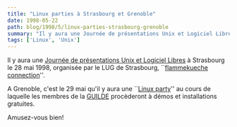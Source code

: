 ```yaml
---
title: "Linux parties à Strasbourg et Grenoble"
date: 1998-05-22
path: blog/1998/5/linux-parties-strasbourg-grenoble
summary: "Il y aura une Journée de présentations Unix et Logiciel Libres à Strasbourg le 28 mai 1998, organisée par le LUG de Strasbourg, ``flammekueche connection''."
tags: ['Linux', 'Unix']
---
```


<P>
Il y aura une <A HREF="http://tux.u-strasbg.fr/JUL1.html">Journée
de présentations Unix et Logiciel Libres</A> à Strasbourg
le 28 mai 1998, organisée par le LUG de Strasbourg, ``<A HREF="http://tux.u-strasbg.fr/">flammekueche connection</A>''.
</P>

<P>
A Grenoble, c'est le 29 mai qu'il y aura une ``<A HREF="http://www.guilde.asso.fr/guilde/reunions/cr980529.html">Linux
party</A>'' au cours de laquelle les membres de la <A HREF="http://www.guilde.asso.fr/">GUILDE</A> procèderont à démos et
installations gratuites.
</P>

<P>
Amusez-vous bien!
</P>


